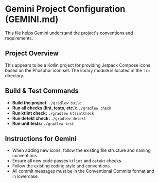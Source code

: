 # Gemini Project Configuration (GEMINI.md)

This file helps Gemini understand the project's conventions and requirements.

## Project Overview

This appears to be a Kotlin project for providing Jetpack Compose icons based on the Phosphor icon set. The library module is located in the `lib` directory.

## Build & Test Commands

*   **Build the project:** `./gradlew build`
*   **Run all checks (lint, tests, etc.):** `./gradlew check`
*   **Run ktlint check:** `./gradlew ktlintCheck`
*   **Run detekt check:** `./gradlew detekt`
*   **Run unit tests:** `./gradlew test`

## Instructions for Gemini

*   When adding new icons, follow the existing file structure and naming conventions.
*   Ensure all new code passes `ktlint` and `detekt` checks.
*   Follow the existing coding style and conventions.
*   All commit messages must be in the Conventional Commits format and in lowercase.
